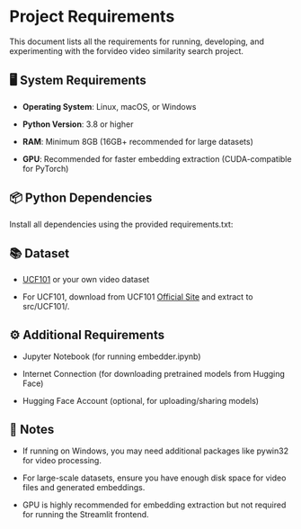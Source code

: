 # Project Requirements
This document lists all the requirements for running, developing, and experimenting with the forvideo video similarity search project.
## 🖥️ System Requirements

- **Operating System**: Linux, macOS, or Windows

- **Python Version**: 3.8 or higher

- **RAM**: Minimum 8GB (16GB+ recommended for large datasets)

- **GPU**: Recommended for faster embedding extraction (CUDA-compatible for PyTorch)

## 📦 Python Dependencies

Install all dependencies using the provided requirements.txt:

## 📚 Dataset

- [UCF101](https://www.crcv.ucf.edu/data/UCF101.php) or your own video dataset

- For UCF101, download from UCF101 [Official Site](https://www.crcv.ucf.edu/data/UCF101.php) and extract to src/UCF101/.

## ⚙️ Additional Requirements

- Jupyter Notebook (for running embedder.ipynb)

- Internet Connection (for downloading pretrained models from Hugging Face)

- Hugging Face Account (optional, for uploading/sharing models)

## 📝 Notes

- If running on Windows, you may need additional packages like pywin32 for video processing.

- For large-scale datasets, ensure you have enough disk space for video files and generated embeddings.

- GPU is highly recommended for embedding extraction but not required for running the Streamlit frontend.
